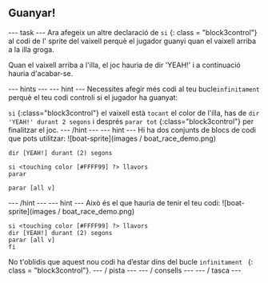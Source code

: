 ## Guanyar!

\--- task \--- Ara afegeix un altre declaració de ` si ` {: class = "block3control"} al codi de l' sprite del vaixell perquè el jugador guanyi quan el vaixell arriba a la illa groga.

Quan el vaixell arriba a l'illa, el joc hauria de dir 'YEAH!' i a continuació hauria d'acabar-se.

\--- hints \--- \--- hint \--- Necessites afegir més codi al teu bucle`infinitament` perquè el teu codi controli si el jugador ha guanyat:

`si` {:class="block3control"} el vaixell està `tocant` el color de l'illa, has de `dir 'YEAH!' durant 2 segons` i després `parar tot` {:class="block3control"} per finalitzar el joc. \--- /hint \--- \--- hint \--- Hi ha dos conjunts de blocs de codi que pots utilitzar: ![boat-sprite](images / boat_race_demo.png)

```blocks3
dir [YEAH!] durant (2) segons

si <touching color [#FFFF99] ?> llavors
parar

parar [all v]

```

\--- /hint \--- \--- hint \--- Això és el que hauria de tenir el teu codi: ![boat-sprite](images / boat_race_demo.png)

```blocks3
si <touching color [#FFFF99] ?> llavors
dir [YEAH!] durant (2) segons
parar [all v]
fi
```

No t'oblidis que aquest nou codi ha d’estar dins del bucle `infinitament ` {: class = "block3control"}. \--- / pista \--- \--- / consells \--- \--- / tasca \---